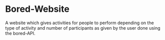 # Bored-Website
A website which gives activities for people to perform depending on the type of activity and number of participants as given by the user done using the bored-API.
